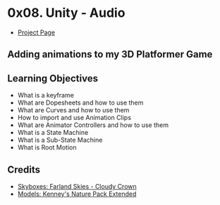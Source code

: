 # 0x08. Unity - Audio
- [Project Page](https://intranet.hbtn.io/projects/453)

## Adding animations to my 3D Platformer Game

## Learning Objectives
- What is a keyframe
- What are Dopesheets and how to use them
- What are Curves and how to use them
- How to import and use Animation Clips
- What are Animator Controllers and how to use them
- What is a State Machine
- What is a Sub-State Machine
- What is Root Motion

## Credits
- [Skyboxes: Farland Skies - Cloudy Crown](https://assetstore.unity.com/packages/2d/textures-materials/sky/farland-skies-cloudy-crown-60004)
- [Models: Kenney's Nature Pack Extended](https://kenney.nl/assets/nature-pack-extended)
